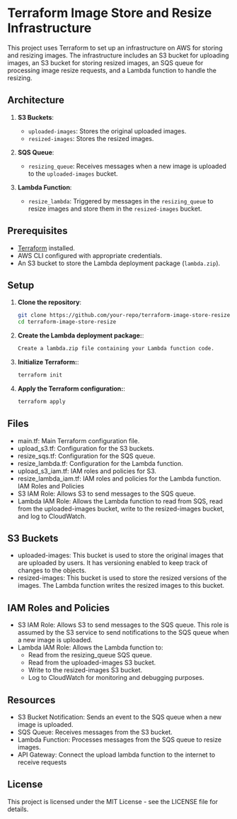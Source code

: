 # Terraform Image Store and Resize Infrastructure

This project uses Terraform to set up an infrastructure on AWS for storing and resizing images. The infrastructure includes an S3 bucket for uploading images, an S3 bucket for storing resized images, an SQS queue for processing image resize requests, and a Lambda function to handle the resizing.

## Architecture

1. **S3 Buckets**:
   - `uploaded-images`: Stores the original uploaded images.
   - `resized-images`: Stores the resized images.

2. **SQS Queue**:
   - `resizing_queue`: Receives messages when a new image is uploaded to the `uploaded-images` bucket.

3. **Lambda Function**:
   - `resize_lambda`: Triggered by messages in the `resizing_queue` to resize images and store them in the `resized-images` bucket.

## Prerequisites

- [Terraform](https://www.terraform.io/downloads.html) installed.
- AWS CLI configured with appropriate credentials.
- An S3 bucket to store the Lambda deployment package (`lambda.zip`).

## Setup

1. **Clone the repository**:
   ```sh
   git clone https://github.com/your-repo/terraform-image-store-resize.git
   cd terraform-image-store-resize
   ```

2. **Create the Lambda deployment package:**:
    ```sh
    Create a lambda.zip file containing your Lambda function code.
    ```
    
3. **Initialize Terraform:**:
    ```sh
    terraform init
    ```

4. **Apply the Terraform configuration:**:
    ```sh
    terraform apply
    ```

## Files

- main.tf: Main Terraform configuration file.
- upload_s3.tf: Configuration for the S3 buckets.
- resize_sqs.tf: Configuration for the SQS queue.
- resize_lambda.tf: Configuration for the Lambda function.
- upload_s3_iam.tf: IAM roles and policies for S3.
- resize_lambda_iam.tf: IAM roles and policies for the Lambda function.
IAM Roles and Policies
- S3 IAM Role: Allows S3 to send messages to the SQS queue.
- Lambda IAM Role: Allows the Lambda function to read from SQS, read from the uploaded-images bucket, write to the resized-images bucket, and log to CloudWatch.

## S3 Buckets

- uploaded-images: This bucket is used to store the original images that are uploaded by users. It has versioning enabled to keep track of changes to the objects.
- resized-images: This bucket is used to store the resized versions of the images. The Lambda function writes the resized images to this bucket.

## IAM Roles and Policies

- S3 IAM Role: Allows S3 to send messages to the SQS queue. This role is assumed by the S3 service to send notifications to the SQS queue when a new image is uploaded.
- Lambda IAM Role: Allows the Lambda function to:
    -  Read from the resizing_queue SQS queue.
    -  Read from the uploaded-images S3 bucket.
    - Write to the resized-images S3 bucket.
    - Log to CloudWatch for monitoring and debugging purposes.

## Resources

- S3 Bucket Notification: Sends an event to the SQS queue when a new image is uploaded.
- SQS Queue: Receives messages from the S3 bucket.
- Lambda Function: Processes messages from the SQS queue to resize images.
- API Gateway: Connect the upload lambda function to the internet to receive requests

## License

This project is licensed under the MIT License - see the LICENSE file for details.